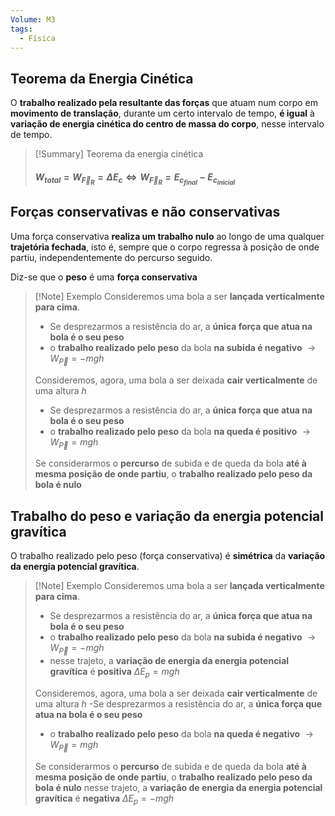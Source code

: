 ```yaml
---
Volume: M3
tags:
  - Física
---
```

## Teorema da Energia Cinética
O **trabalho realizado pela resultante das forças** que atuam num corpo em **movimento de translação**, durante um certo intervalo de tempo, **é igual** à **variação de energia cinética do centro de massa do corpo**, nesse intervalo de tempo.

>[!Summary] Teorema da energia cinética
>#### $W_{total} = W_{\vec F_R} = \Delta E_c \iff W_{\vec F_R} = E_{c_{final}} - E_{c_{inicial}}$

## Forças conservativas e não conservativas
Uma força conservativa **realiza um trabalho nulo** ao longo de uma qualquer **trajetória fechada**, isto é, sempre que o corpo regressa à posição de onde partiu, independentemente do percurso seguido.

Diz-se que o **peso** é uma **força conservativa**
>[!Note] Exemplo
>Consideremos uma bola a ser **lançada verticalmente para cima**.
>- Se desprezarmos a resistência do ar, a **única força que atua na bola é o seu peso**
>- o **trabalho realizado pelo peso** da bola **na subida é negativo** $\longrightarrow W_{\vec P} = -mgh$
>
>Consideremos, agora, uma bola a ser deixada **cair verticalmente** de uma altura $h$
>- Se desprezarmos a resistência do ar, a **única força que atua na bola é o seu peso**
>- o **trabalho realizado pelo peso** da bola **na queda é positivo** $\longrightarrow W_{\vec P} = mgh$
>
>Se considerarmos o **percurso** de subida e de queda da bola **até à mesma posição de onde partiu**, o **trabalho realizado pelo peso da bola é nulo**

## Trabalho do peso e variação da energia potencial gravítica
O trabalho realizado pelo peso (força conservativa) é **simétrica** da **variação da energia potencial gravítica**.
>[!Note] Exemplo
>Consideremos uma bola a ser **lançada verticalmente para cima**.
>- Se desprezarmos a resistência do ar, a **única força que atua na bola é o seu peso**
>- o **trabalho realizado pelo peso** da bola **na subida é negativo** $\longrightarrow W_{\vec P} = -mgh$
>- nesse trajeto, a **variação de energia da energia potencial gravítica** é **positiva** $\Delta E_p = mgh$
>
>Consideremos, agora, uma bola a ser deixada **cair verticalmente** de uma altura $h$
>-Se desprezarmos a resistência do ar, a **única força que atua na bola é o seu peso**
>- o **trabalho realizado pelo peso** da bola **na queda é negativo** $\longrightarrow W_{\vec P} = mgh$
>
>Se considerarmos o **percurso** de subida e de queda da bola **até à mesma posição de onde partiu**, o **trabalho realizado pelo peso da bola é nulo**
>nesse trajeto, a **variação de energia da energia potencial gravítica** é **negativa** $\Delta E_p = -mgh$






